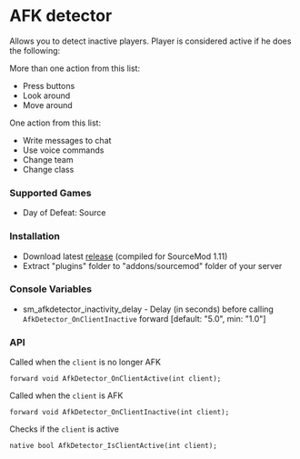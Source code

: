 # AFK detector

Allows you to detect inactive players. Player is considered active if he does the following:

More than one action from this list:

* Press buttons
* Look around
* Move around

One action from this list:

* Write messages to chat
* Use voice commands
* Change team
* Change class

### Supported Games

* Day of Defeat: Source

### Installation

* Download latest [release](https://github.com/dronelektron/afk-detector/releases) (compiled for SourceMod 1.11)
* Extract "plugins" folder to "addons/sourcemod" folder of your server

### Console Variables

* sm_afkdetector_inactivity_delay - Delay (in seconds) before calling `AfkDetector_OnClientInactive` forward [default: "5.0", min: "1.0"]

### API

Called when the `client` is no longer AFK

```sourcepawn
forward void AfkDetector_OnClientActive(int client);
```

Called when the `client` is AFK

```sourcepawn
forward void AfkDetector_OnClientInactive(int client);
```

Checks if the `client` is active

```sourcepawn
native bool AfkDetector_IsClientActive(int client);
```
